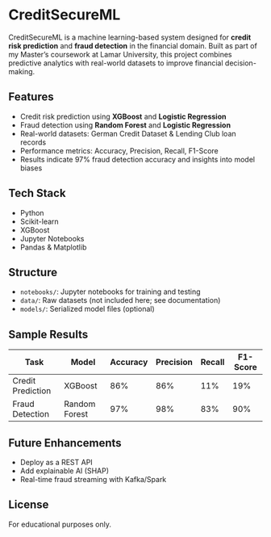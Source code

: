 # CreditSecureML

CreditSecureML is a machine learning-based system designed for **credit risk prediction** and **fraud detection** in the financial domain. Built as part of my Master’s coursework at Lamar University, this project combines predictive analytics with real-world datasets to improve financial decision-making.

##  Features
- Credit risk prediction using **XGBoost** and **Logistic Regression**
- Fraud detection using **Random Forest** and **Logistic Regression**
- Real-world datasets: German Credit Dataset & Lending Club loan records
- Performance metrics: Accuracy, Precision, Recall, F1-Score
- Results indicate 97% fraud detection accuracy and insights into model biases

##  Tech Stack
- Python
- Scikit-learn
- XGBoost
- Jupyter Notebooks
- Pandas & Matplotlib

##  Structure
- `notebooks/`: Jupyter notebooks for training and testing
- `data/`: Raw datasets (not included here; see documentation)
- `models/`: Serialized model files (optional)

##  Sample Results

| Task              | Model             | Accuracy | Precision | Recall | F1-Score |
|-------------------|------------------|----------|-----------|--------|----------|
| Credit Prediction | XGBoost           | 86%      | 86%       | 11%    | 19%      |
| Fraud Detection   | Random Forest     | 97%      | 98%       | 83%    | 90%      |

##  Future Enhancements
- Deploy as a REST API
- Add explainable AI (SHAP)
- Real-time fraud streaming with Kafka/Spark

##  License
For educational purposes only.

